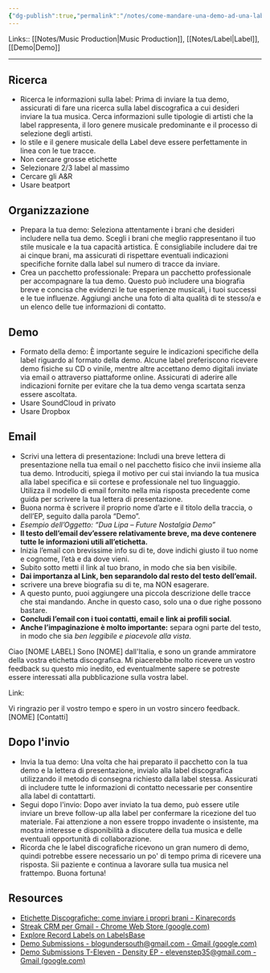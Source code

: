 ```yaml
---
{"dg-publish":true,"permalink":"/notes/come-mandare-una-demo-ad-una-label/","tags":["type/note"]}
---
```


Links:: [[Notes/Music Production\|Music Production]], [[Notes/Label\|Label]], [[Demo\|Demo]]

---

## Ricerca

- Ricerca le informazioni sulla label: Prima di inviare la tua demo, assicurati di fare una ricerca sulla label discografica a cui desideri inviare la tua musica. Cerca informazioni sulle tipologie di artisti che la label rappresenta, il loro genere musicale predominante e il processo di selezione degli artisti.
- lo stile e il genere musicale della Label deve essere perfettamente in linea con le tue tracce.
- Non cercare grosse etichette
- Selezionare 2/3 label al massimo
- Cercare gli A&R
- Usare beatport

## Organizzazione

- Prepara la tua demo: Seleziona attentamente i brani che desideri includere nella tua demo. Scegli i brani che meglio rappresentano il tuo stile musicale e la tua capacità artistica. È consigliabile includere dai tre ai cinque brani, ma assicurati di rispettare eventuali indicazioni specifiche fornite dalla label sul numero di tracce da inviare.
- Crea un pacchetto professionale: Prepara un pacchetto professionale per accompagnare la tua demo. Questo può includere una biografia breve e concisa che evidenzi le tue esperienze musicali, i tuoi successi e le tue influenze. Aggiungi anche una foto di alta qualità di te stesso/a e un elenco delle tue informazioni di contatto.

## Demo

- Formato della demo: È importante seguire le indicazioni specifiche della label riguardo al formato della demo. Alcune label preferiscono ricevere demo fisiche su CD o vinile, mentre altre accettano demo digitali inviate via email o attraverso piattaforme online. Assicurati di aderire alle indicazioni fornite per evitare che la tua demo venga scartata senza essere ascoltata.
- Usare SoundCloud in privato
- Usare Dropbox

## Email

- Scrivi una lettera di presentazione: Includi una breve lettera di presentazione nella tua email o nel pacchetto fisico che invii insieme alla tua demo. Introduciti, spiega il motivo per cui stai inviando la tua musica alla label specifica e sii cortese e professionale nel tuo linguaggio. Utilizza il modello di email fornito nella mia risposta precedente come guida per scrivere la tua lettera di presentazione.
- Buona norma è scrivere il proprio nome d’arte e il titolo della traccia, o dell’EP, seguito dalla parola “Demo”.
- _Esempio dell’Oggetto: “Dua Lipa – Future Nostalgia Demo”_
- **Il testo dell’email dev’essere relativamente breve, ma deve contenere tutte le informazioni utili all’etichetta.**
- Inizia l’email con brevissime info su di te, dove indichi giusto il tuo nome e cognome, l’età e da dove vieni.
- Subito sotto metti il link al tuo brano, in modo che sia ben visibile.
- **Dai importanza al Link, ben separandolo dal resto del testo dell’email.**
- scrivere una breve biografia su di te, ma NON esagerare.
- A questo punto, puoi aggiungere una piccola descrizione delle tracce che stai mandando. Anche in questo caso, solo una o due righe possono bastare.
- **Concludi l’email con i tuoi contatti, email e link ai profili social**.
- **Anche l’impaginazione è molto importante:** separa ogni parte del testo, in modo che sia _ben leggibile e piacevole alla vista_.

Ciao [NOME LABEL]
Sono [NOME] dall'Italia, e sono un grande ammiratore della vostra etichetta discografica. 
Mi piacerebbe molto ricevere un vostro feedback su questo mio inedito, ed eventualmente sapere se potreste essere interessati alla pubblicazione sulla vostra label.

Link: 

Vi ringrazio per il vostro tempo e spero in un vostro sincero feedback. 
[NOME]
[Contatti]

## Dopo l'invio

- Invia la tua demo: Una volta che hai preparato il pacchetto con la tua demo e la lettera di presentazione, invialo alla label discografica utilizzando il metodo di consegna richiesto dalla label stessa. Assicurati di includere tutte le informazioni di contatto necessarie per consentire alla label di contattarti.
- Segui dopo l'invio: Dopo aver inviato la tua demo, può essere utile inviare un breve follow-up alla label per confermare la ricezione del tuo materiale. Fai attenzione a non essere troppo invadente o insistente, ma mostra interesse e disponibilità a discutere della tua musica e delle eventuali opportunità di collaborazione.
- Ricorda che le label discografiche ricevono un gran numero di demo, quindi potrebbe essere necessario un po' di tempo prima di ricevere una risposta. Sii paziente e continua a lavorare sulla tua musica nel frattempo. Buona fortuna!

## Resources

- [Etichette Discografiche: come inviare i propri brani - Kinarecords](https://www.kinarecords.com/etichette-discografiche-come-inviare-i-propri-brani/)
- [Streak CRM per Gmail - Chrome Web Store (google.com)](https://chrome.google.com/webstore/detail/streak-email-tracking-for/jcgpgjhaendighananonflfmjjefjjlp)
- [Explore Record Labels on LabelsBase](https://labelsbase.net/)
- [Demo Submissions - blogundersouth@gmail.com - Gmail (google.com)](https://mail.google.com/mail/u/0/?tab=rm#search/in%3Asent+density/KtbxLthqBSVhtRrmRtvrKKTPbfbqtPJLrg)
- [Demo Submissions T-Eleven - Density EP - elevenstep35@gmail.com - Gmail (google.com)](https://mail.google.com/mail/u/1/#search/density/KtbxLthKLdTMrxJPZLFJhLCWPtZMxBBfgV)

